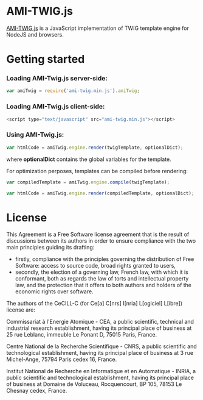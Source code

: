 AMI-TWIG.js
===========

[AMI-TWIG.js](http://www.cern.ch/ami/twig/) is a JavaScript implementation of TWIG template engine for NodeJS and browsers.


Getting started
===============

### Loading AMI-Twig.js server-side:

```javascript
var amiTwig = require('ami-twig.min.js').amiTwig;
```

### Loading AMI-Twig.js client-side:

```javascript
<script type="text/javascript" src="ami-twig.min.js"></script>
```

### Using AMI-Twig.js:

```javascript
var htmlCode = amiTwig.engine.render(twigTemplate, optionalDict);
```

where **optionalDict** contains the global variables for the template.

For optimization perposes, templates can be compiled before rendering:

```javascript
var compiledTemplate = amiTwig.engine.compile(twigTemplate);

var htmlCode = amiTwig.engine.render(compiledTemplate, optionalDict);
```

License
=======

This Agreement is a Free Software license agreement that is the result
of discussions between its authors in order to ensure compliance with
the two main principles guiding its drafting:

 * firstly, compliance with the principles governing the distribution
   of Free Software: access to source code, broad rights granted to
   users,
 * secondly, the election of a governing law, French law, with which
   it is conformant, both as regards the law of torts and
   intellectual property law, and the protection that it offers to
   both authors and holders of the economic rights over software.

The authors of the CeCILL-C (for Ce[a] C[nrs] I[nria] L[ogiciel] L[ibre])
license are:

Commissariat à l'Energie Atomique - CEA, a public scientific, technical
and industrial research establishment, having its principal place of
business at 25 rue Leblanc, immeuble Le Ponant D, 75015 Paris, France.

Centre National de la Recherche Scientifique - CNRS, a public scientific
and technological establishment, having its principal place of business
at 3 rue Michel-Ange, 75794 Paris cedex 16, France.

Institut National de Recherche en Informatique et en Automatique -
INRIA, a public scientific and technological establishment, having its
principal place of business at Domaine de Voluceau, Rocquencourt, BP
105, 78153 Le Chesnay cedex, France.
